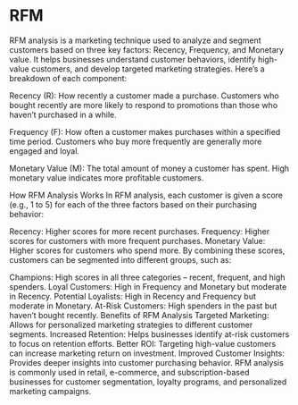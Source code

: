 # RFM
RFM analysis is a marketing technique used to analyze and segment customers based on three key factors: Recency, Frequency, and Monetary value. It helps businesses understand customer behaviors, identify high-value customers, and develop targeted marketing strategies. Here’s a breakdown of each component:

Recency (R): How recently a customer made a purchase. Customers who bought recently are more likely to respond to promotions than those who haven’t purchased in a while.

Frequency (F): How often a customer makes purchases within a specified time period. Customers who buy more frequently are generally more engaged and loyal.

Monetary Value (M): The total amount of money a customer has spent. High monetary value indicates more profitable customers.

How RFM Analysis Works
In RFM analysis, each customer is given a score (e.g., 1 to 5) for each of the three factors based on their purchasing behavior:

Recency: Higher scores for more recent purchases.
Frequency: Higher scores for customers with more frequent purchases.
Monetary Value: Higher scores for customers who spend more.
By combining these scores, customers can be segmented into different groups, such as:

Champions: High scores in all three categories – recent, frequent, and high spenders.
Loyal Customers: High in Frequency and Monetary but moderate in Recency.
Potential Loyalists: High in Recency and Frequency but moderate in Monetary.
At-Risk Customers: High spenders in the past but haven’t bought recently.
Benefits of RFM Analysis
Targeted Marketing: Allows for personalized marketing strategies to different customer segments.
Increased Retention: Helps businesses identify at-risk customers to focus on retention efforts.
Better ROI: Targeting high-value customers can increase marketing return on investment.
Improved Customer Insights: Provides deeper insights into customer purchasing behavior.
RFM analysis is commonly used in retail, e-commerce, and subscription-based businesses for customer segmentation, loyalty programs, and personalized marketing campaigns.

